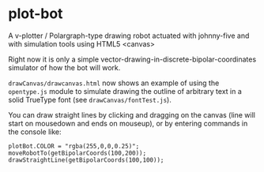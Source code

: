 # plot-bot
A v-plotter / Polargraph-type drawing robot actuated with johnny-five and with simulation tools using HTML5 &lt;canvas>

Right now it is only a simple vector-drawing-in-discrete-bipolar-coordinates simulator of how the bot will work.

`drawCanvas/drawcanvas.html` now shows an example of using the `opentype.js` module to simulate drawing the outline of arbitrary text in a solid TrueType font (see `drawCanvas/fontTest.js`).

You can draw straight lines by clicking and dragging on the canvas (line will start on mousedown and ends on mouseup), or by entering commands in the console like:

    plotBot.COLOR = "rgba(255,0,0,0.25)";
    moveRobotTo(getBipolarCoords(100,200));
    drawStraightLine(getBipolarCoords(100,100));
